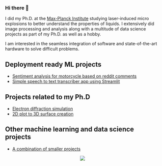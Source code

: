 ### Hi there 👋

I did my Ph.D. at the [Max-Planck Institute](https://www.mpsd.mpg.de/en) studying laser-induced micro explosions to better understand the properties of liquids. I extensively did image processing and analysis along with a multitude of data science projects as part of my Ph.D. as well as a hobby. 

I am interested in the seamless integration of software and state-of-the-art hardware to solve difficult problems. 

## Deployment ready ML projects
- [Sentiment analysis for motorcycle based on reddit comments](https://github.com/meghanad-kayanattil/motorcycle-sentiment)
- [Simple speech to text transcriber app using Streamlit](https://github.com/meghanad-kayanattil/personal-transcriber-with-minimum-effort)

## Projects related to my Ph.D 

- [Electron diffraction simulation](https://github.com/meghanad-kayanattil/Electron-diffraction)
- [2D plot to 3D surface creation](https://github.com/meghanad-kayanattil/2D-to-3D-by-rotation-about-an-axis)

## Other machine learning and data science projects

- [A combination of smaller projects](https://github.com/meghanad-kayanattil/Data_Science_Python_notebooks)

<p align='center'>
<a href="https://www.linkedin.com/in/meghanad-kayanattil/"><img src="https://img.shields.io/badge/linkedin-%230077B5.svg?&style=for-the-badge&logo=linkedin&logoColor=white" /></a>
</p>

<!--
**meghanad-kayanattil/meghanad-kayanattil** is a ✨ _special_ ✨ repository because its `README.md` (this file) appears on your GitHub profile.

Here are some ideas to get you started:

- 🔭 I’m currently working on ...
- 🌱 I’m currently learning ...
- 👯 I’m looking to collaborate on ...
- 🤔 I’m looking for help with ...
- 💬 Ask me about ...
- 📫 How to reach me: ...
- 😄 Pronouns: ...
- ⚡ Fun fact: ...
-->
